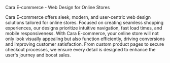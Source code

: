 Cara E-commerce - Web Design for Online Stores

Cara E-commerce offers sleek, modern, and user-centric web design solutions tailored for online stores. 
Focused on creating seamless shopping experiences, our designs prioritize intuitive navigation, fast load times, and mobile responsiveness. 
With Cara E-commerce, your online store will not only look visually appealing but also function efficiently, driving conversions and improving customer satisfaction. 
From custom product pages to secure checkout processes, we ensure every detail is designed to enhance the user's journey and boost sales.

